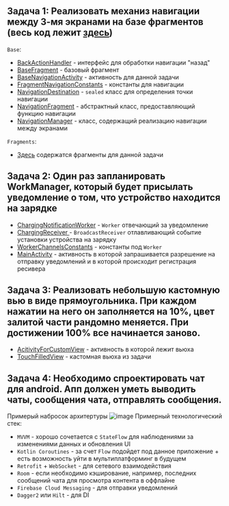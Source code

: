 ## Задача 1: Реализовать механиз навигации между 3-мя экранами на базе фрагментов (весь код лежит [здесь](https://github.com/ProgramNotWorking/AndroidHW/tree/master/app/src/main/java/com/example/androidhw/task1))
`Base`:
* [BackActionHandler](https://github.com/ProgramNotWorking/AndroidHW/blob/master/app/src/main/java/com/example/androidhw/task1/base/BackActionHandler.kt) - интерфейс для обработки навигации "назад"
* [BaseFragment](https://github.com/ProgramNotWorking/AndroidHW/blob/master/app/src/main/java/com/example/androidhw/task1/base/BaseFragment.kt) - базовый фрагмент
* [BaseNavigationActivity](https://github.com/ProgramNotWorking/AndroidHW/blob/master/app/src/main/java/com/example/androidhw/task1/base/BaseFragment.kt) - активность для данной задачи
* [FragmentNavigationConstants](https://github.com/ProgramNotWorking/AndroidHW/blob/master/app/src/main/java/com/example/androidhw/task1/base/FragmentNavigationConstants.kt) - константы для навигации
* [NavigationDestination](https://github.com/ProgramNotWorking/AndroidHW/blob/master/app/src/main/java/com/example/androidhw/task1/base/NavigationDestination.kt) - `sealed` класс для определения точки навигации
* [NavigationFragment](https://github.com/ProgramNotWorking/AndroidHW/blob/master/app/src/main/java/com/example/androidhw/task1/base/NavigationFragment.kt) - абстрактный класс, предоставляющий функцию навигации
* [NavigationManager](https://github.com/ProgramNotWorking/AndroidHW/blob/master/app/src/main/java/com/example/androidhw/task1/base/NavigationManager.kt) - класс, содержащий реализацию навигации между экранами

`Fragments`:
* [Здесь](https://github.com/ProgramNotWorking/AndroidHW/tree/master/app/src/main/java/com/example/androidhw/task1/fragments) содержатся фрагменты для данной задачи

## Задача 2: Один раз запланировать WorkManager, который будет присылать уведомление о том, что устройство находится на зарядке
* [ChargingNotificationWorker](https://github.com/ProgramNotWorking/AndroidHW/blob/master/app/src/main/java/com/example/androidhw/task2/ChargingNotificationWorker.kt) - `Worker` отвечающий за уведомление
* [ChargingReceiver ](https://github.com/ProgramNotWorking/AndroidHW/blob/master/app/src/main/java/com/example/androidhw/task2/ChargingReceiver.kt) - `BroadcastReceiver` отлавливающий событие установки устройства на зарядку
* [WorkerChannelsConstants](https://github.com/ProgramNotWorking/AndroidHW/blob/master/app/src/main/java/com/example/androidhw/task2/WorkerChannelsConstants.kt) - константы под `Worker`
* [MainActivity](https://github.com/ProgramNotWorking/AndroidHW/blob/master/app/src/main/java/com/example/androidhw/MainActivity.kt) - активность в которой запрашивается разрешение на отправку уведомлений и в которой происходит регистрация ресивера

## Задача 3: Реализовать небольшую кастомную вью в виде прямоугольника. При каждом нажатии на него он заполняется на 10%, цвет залитой части рандомно меняется. При достижении 100% все начинается заново.
* [AcitivityForCustomView](https://github.com/ProgramNotWorking/AndroidHW/blob/master/app/src/main/java/com/example/androidhw/task3/ActivityForCustomView.kt) - активность в которой лежит вьюха
* [TouchFilledView](https://github.com/ProgramNotWorking/AndroidHW/blob/master/app/src/main/java/com/example/androidhw/task3/TouchFilledView.kt) - кастомная вьюха из задачи

## Задача 4: Необходимо спроектировать чат для android. Апп должен уметь выводить чаты, сообщения чата, отправлять сообщения.
Примерый набросок архитертуры
![image](https://github.com/user-attachments/assets/1415357a-1e2d-498b-ad98-571516be47d5)
Примерный технологический стек:
* `MVVM` - хорошо сочетается с `StateFlow` для наблюдениями за изменениями данных и обновления UI
* `Kotlin Coroutines` - за счет `Flow` подойдет под данное приложение + есть возможность уйти в мультиплатформинг в будущем
* `Retrofit` + `WebSocket` - для сетевого взаимодействия
* `Room` - если необходимо кэширование, например, последних сообщений чата для просмотра контента в оффлайне
* `Firebase Cloud Messaging` - для отправки уведомлений
* `Dagger2` или `Hilt` - для DI
